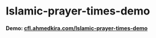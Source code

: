 # Islamic-prayer-times-demo
#### Demo: [cfl.ahmedkira.com/Islamic-prayer-times-demo](https://cfl.ahmedkira.com/Islamic-prayer-times-demo/)
